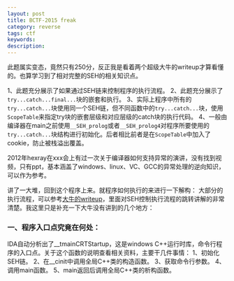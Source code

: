 ```yaml
---
layout: post
title: BCTF-2015 freak
category: reverse
tags: ctf
keywords: 
description: 
---
```


此题属实变态，竟然只有250分，反正我是看着两个超级大牛的writeup才算看懂的。也算学习到了相对完整的SEH的相关知识点。

1、此题充分展示了如果通过SEH链来控制程序的执行流程。
2、此题充分展示了`try...catch...final...`块的嵌套和执行。
3、实际上程序中所有的`try...catch...`块使用同一个SEH链，但不同函数中的`try...catch...`块，使用`ScopeTable`来指定try块的嵌套层级和对应层级的catch块的执行代码。
4、一般由编译器在main之前使用`__SEH_prolog`或者`__SEH_prolog4`对程序所要使用的`try...catch...`块结构进行初始化。后者相比前者是在`ScopeTable`中加入了cookie，防止被栈溢出覆盖。

2012年hexray在xxx会上有过一次关于编译器如何支持异常的演讲，没有找到视频，只有ppt，基本涵盖了windows、linux、VC、GCC的异常处理的逆向知识，可以作为参考。

讲了一大堆，回到这个程序上来。就程序如何执行的来进行一下解构：
大部分的执行流程，可以参考[大牛的writeup]()，里面对SEH控制执行流程的跳转讲解的非常清楚。我这里只是补充一下大牛没有讲到的几个地方：

### 一、程序入口点究竟在何处：
IDA自动分析出了__tmainCRTStartup，这是windows C++运行时库，命令行程序的入口点。关于这个函数的说明查看相关资料，主要干几件事情：
1、初始化SEH链。
2、在__cinit中调用全局C++类的构造函数。
3、获取命令行参数。
4、调用main函数。
5、main返回后调用全局C++类的析构函数。

